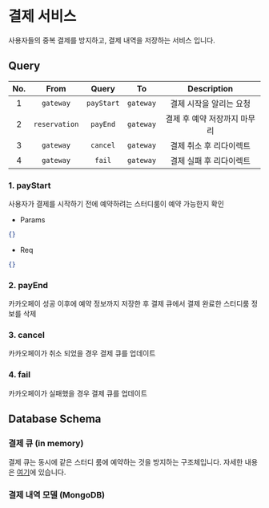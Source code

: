 # 결제 서비스
사용자들의 중복 결제를 방지하고, 결제 내역을 저장하는 서비스 입니다.

## Query
|  No.  |     From      |   Query    |    To     |   Description    |
| :---: | :-----------: | :--------: | :-------: | :--------------: |
|   1   |   `gateway`   | `payStart` | `gateway` |  결제 시작을 알리는 요청   |
|   2   | `reservation` |  `payEnd`  | `gateway` | 결제 후 예약 저장까지 마무리 |
|   3   |   `gateway`   |  `cancel`  | `gateway` |  결제 취소 후 리다이렉트   |
|   4   |   `gateway`   |   `fail`   | `gateway` |  결제 실패 후 리다이렉트   |

### 1. payStart
사용자가 결제를 시작하기 전에 예약하려는 스터디룸이 예약 가능한지 확인
- Params
```json
{}
```

- Req
```json
{}
```

### 2. payEnd
카카오페이 성공 이후에 예약 정보까지 저장한 후 결제 큐에서 결제 완료한 스터디룸 정보를 삭제

### 3. cancel
카카오페이가 취소 되었을 경우 결제 큐를 업데이트

### 4. fail
카카오페이가 실패했을 경우 결제 큐를 업데이트


## Database Schema

### 결제 큐 (in memory)
결제 큐는 동시에 같은 스터디 룸에 예약하는 것을 방지하는 구조체입니다. 자세한 내용은 [여기]()에 있습니다.

### 결제 내역 모델 (MongoDB)